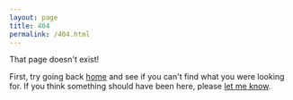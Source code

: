 ```yaml
---
layout: page
title: 404
permalink: /404.html
---
```


That page doesn't exist!

First, try going back [home](/) and see if you can't find what you were looking for. If you think something should have been here, please [let me know](/about).
